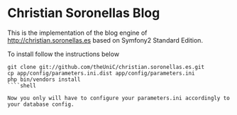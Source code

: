 Christian Soronellas Blog
=========================

This is the implementation of the blog engine of http://christian.soronellas.es
based on Symfony2 Standard Edition.

To install follow the instructions below

````shell
git clone git://github.com/theUniC/christian.soronellas.es.git
cp app/config/parameters.ini.dist app/config/parameters.ini
php bin/vendors install
````shell

Now you only will have to configure your parameters.ini accordingly to your database config.